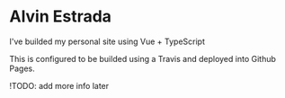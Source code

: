 # Alvin Estrada

I've builded my personal site using Vue + TypeScript

This is configured to be builded using a Travis and deployed into Github Pages.

!TODO: add more info later
